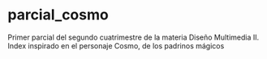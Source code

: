 # parcial_cosmo
Primer parcial del segundo cuatrimestre de la materia Diseño Multimedia II. Index inspirado en el personaje Cosmo, de los padrinos mágicos

